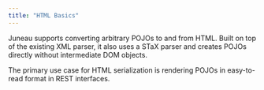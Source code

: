 ```yaml
---
title: "HTML Basics"
---
```


Juneau supports converting arbitrary POJOs to and from HTML.
Built on top of the existing XML parser, it also uses a STaX parser and creates POJOs directly without intermediate DOM objects.

The primary use case for HTML serialization is rendering POJOs in easy-to-read format in REST interfaces.
